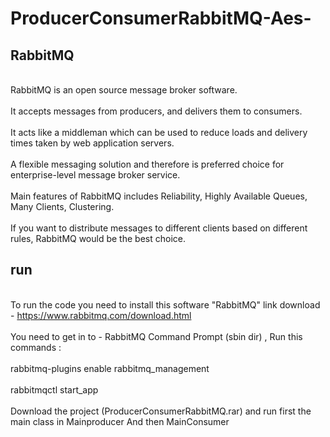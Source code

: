 # ProducerConsumerRabbitMQ-Aes-

## RabbitMQ
</br> RabbitMQ is an open source message broker software. <br/> 
</br> It accepts messages from producers, and delivers them to consumers. <br/> 
</br> It acts like a middleman which can be used to reduce loads and delivery times taken by web application servers. <br/> 
</br> A flexible messaging solution and therefore is preferred choice for enterprise-level message broker service. <br/> 
</br> Main features of RabbitMQ includes Reliability, Highly Available Queues, Many Clients, Clustering. <br/> 
</br> If you want to distribute messages to different clients based on different rules, RabbitMQ would be the best choice. <br/> 

## run
</br> To run the code you need to install this software "RabbitMQ" link download - https://www.rabbitmq.com/download.html <br/> 
</br>You need to get in to - RabbitMQ Command Prompt (sbin dir) , Run this commands : <br/> 
</br>rabbitmq-plugins enable rabbitmq_management <br/> 
</br>rabbitmqctl start_app <br/> 
</br> Download the project (ProducerConsumerRabbitMQ.rar) and run first the main class in Mainproducer And then MainConsumer <br/> 
